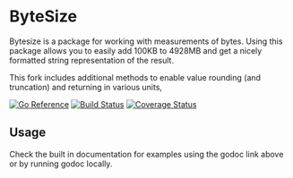 ByteSize
========

Bytesize is a package for working with measurements of bytes. Using this package
allows you to easily add 100KB to 4928MB and get a nicely formatted string
representation of the result.

This fork includes additional methods to enable value rounding (and truncation) and returning
in various units,

[![Go Reference](https://pkg.go.dev/badge/github.com/inhies/go-bytesize.svg)](https://pkg.go.dev/github.com/inhies/go-bytesize)
[![Build Status](https://travis-ci.org/inhies/go-bytesize.png)](https://travis-ci.org/inhies/go-bytesize)
[![Coverage Status](https://coveralls.io/repos/inhies/go-bytesize/badge.svg?branch=master&service=github)](https://coveralls.io/github/inhies/go-bytesize?branch=master)

Usage
-----

Check the built in documentation for examples using the godoc link above or by
running godoc locally. 
